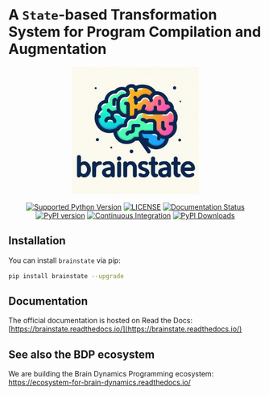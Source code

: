 
# A ``State``-based Transformation System for Program Compilation and Augmentation



<p align="center">
  	<img alt="Header image of brainstate." src="https://github.com/chaobrain/brainstate/blob/main/docs/_static/brainstate.png" width=50%>
</p> 



<p align="center">
	<a href="https://pypi.org/project/brainstate/"><img alt="Supported Python Version" src="https://img.shields.io/pypi/pyversions/brainstate"></a>
	<a href="https://github.com/chaobrain/brainstate/blob/main/LICENSE"><img alt="LICENSE" src="https://img.shields.io/badge/License-Apache%202.0-blue.svg"></a>
  	<a href='https://brainstate.readthedocs.io/en/latest/?badge=latest'>
        <img src='https://readthedocs.org/projects/brainstate/badge/?version=latest' alt='Documentation Status' />
    </a>
    <a href="https://badge.fury.io/py/brainstate"><img alt="PyPI version" src="https://badge.fury.io/py/brainstate.svg"></a>
    <a href="https://github.com/chaobrain/brainstate/actions/workflows/CI.yml"><img alt="Continuous Integration" src="https://github.com/chaobrain/brainstate/actions/workflows/CI.yml/badge.svg"></a>
    <a href="https://pepy.tech/projects/brainstate"><img src="https://static.pepy.tech/badge/brainstate" alt="PyPI Downloads"></a>
</p>


## Installation

You can install ``brainstate`` via pip:

```bash
pip install brainstate --upgrade
```



## Documentation

The official documentation is hosted on Read the Docs: [https://brainstate.readthedocs.io/](https://brainstate.readthedocs.io/)



## See also the BDP ecosystem

We are building the Brain Dynamics Programming ecosystem: https://ecosystem-for-brain-dynamics.readthedocs.io/


